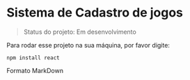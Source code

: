# Sistema de Cadastro de jogos

> Status do projeto: Em desenvolvimento

Para rodar esse projeto na sua máquina, por favor digite:

```
npm install react
```

Formato MarkDown
